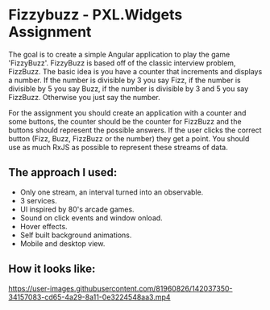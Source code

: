# Fizzybuzz - PXL.Widgets Assignment

The goal is to create a simple Angular application to play the game 'FizzyBuzz'. FizzyBuzz is based off of the classic interview problem, FizzBuzz. The basic idea is you have a counter that increments and displays a number. If the number is divisible by 3 you say Fizz, if the number is divisible by 5 you say Buzz, if the number is divisible by 3 and 5 you say FizzBuzz. Otherwise you just say the number.

For the assignment you should create an application with a counter and some buttons, the counter should be the counter for FizzBuzz and the buttons should represent the possible answers. If the user clicks the correct button (Fizz, Buzz, FizzBuzz or the number) they get a point. You should use as much RxJS as possible to represent these streams of data.

## The approach  I used:
- Only one stream, an interval turned into an observable.
- 3 services.
- UI inspired by 80's arcade games.
- Sound on click events and window onload.
- Hover effects.
- Self built background animations.
- Mobile and desktop view.

## How it looks like:

https://user-images.githubusercontent.com/81960826/142037350-34157083-cd65-4a29-8a11-0e3224548aa3.mp4

